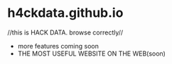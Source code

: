 # h4ckdata.github.io
//this is HACK DATA.
browse correctly//
- more features coming soon
- THE MOST USEFUL WEBSITE ON THE WEB(soon)
